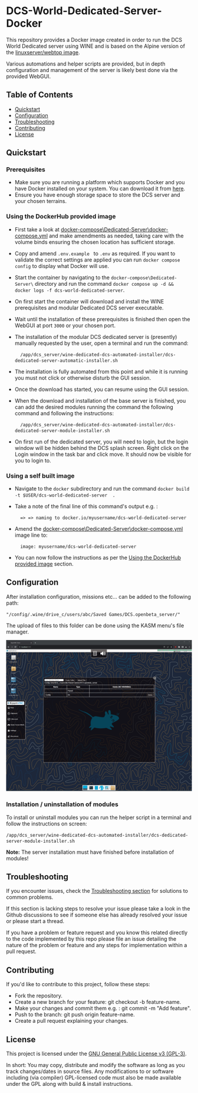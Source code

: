 # DCS-World-Dedicated-Server-Docker

This repository provides a Docker image created in order to run the DCS World Dedicated server using WINE and is based on the Alpine version of the [linuxserver/webtop image](https://docs.linuxserver.io/images/docker-webtop). 

Various automations and helper scripts are provided, but in depth configuration and management of the server is likely best done via the provided WebGUI.

## Table of Contents

- [Quickstart](#Quickstart)
- [Configuration](#Configuration)
- [Troubleshooting](#Troubleshooting)
- [Contributing](#Contributing)
- [License](#License)

## Quickstart

### Prerequisites

* Make sure you are running a platform which supports Docker and you have Docker installed on your system. You can download it from [here](https://www.docker.com/get-started).
* Ensure you have enough storage space to store the DCS server and your chosen terrains.

### Using the DockerHub provided image

* First take a look at [docker-compose\Dedicated-Server\docker-compose.yml](docker-compose\Dedicated-Server\docker-compose.yml) and make amendments as needed, taking care with the volume binds ensuring the chosen location has sufficient storage.
* Copy and amend ``.env.example `` to ``.env`` as required. If you want to validate the correct settings are applied you can run ``docker compose config`` to display what Docker will use.
* Start the container by navigating to the ``docker-compose\Dedicated-Server\`` directory and run the command ``docker compose up -d && docker logs -f dcs-world-dedicated-server``.
* On first start the container will download and install the WINE prerequisites and modular Dedicated DCS server executable. 
* Wait until the installation of these prerequisites is finished then open the WebGUI at port ``3000`` or your chosen port.
* The installation of the modular DCS dedicated server is (presently) manually requested by the user, open a terminal and run the command:
        
        /app/dcs_server/wine-dedicated-dcs-automated-installer/dcs-dedicated-server-automatic-installer.sh 
    
* The installation is fully automated from this point and while it is running you must not click or otherwise disturb the GUI session.
* Once the download has started, you can resume using the GUI session.
* When the download and installation of the base server is finished, you can add the desired modules running the command the following command and following the instructions:
        
        /app/dcs_server/wine-dedicated-dcs-automated-installer/dcs-dedicated-server-module-installer.sh

* On first run of the dedicated server, you will need to login, but the login window will be hidden behind the DCS splash screen. Right click on the Login window in the task bar and click move. It should now be visible for you to login to.

### Using a self built image

* Navigate to the ``docker`` subdirectory and run the command ``docker build   -t $USER/dcs-world-dedicated-server  .``
* Take a note of the final line of this command's output e.g. :

        => => naming to docker.io/myusername/dcs-world-dedicated-server

* Amend the [docker-compose\Dedicated-Server\docker-compose.yml](docker-compose\Dedicated-Server\docker-compose.yml) image line to: 
  
        image: myusername/dcs-world-dedicated-server

* You can now follow the instructions as per the [Using the DockerHub provided image](###Using-the-DockerHub-provided-image) section.

## Configuration

After installation configuration, missions etc... can be added to the following path:

    "/config/.wine/drive_c/users/abc/Saved Games/DCS.openbeta_server/"

The upload of files to this folder can be done using the KASM menu's file manager.

![KASM File manager screenshot](assets/images/kasm-file-manager.png "KASM File manager screenshot")

### Installation / uninstallation of modules

To install or uninstall modules you can run the helper script in a terminal and follow the instructions on screen:

    /app/dcs_server/wine-dedicated-dcs-automated-installer/dcs-dedicated-server-module-installer.sh

**Note:** The server installation must have finished before installation of modules!

## Troubleshooting

If you encounter issues, check the [Troubleshooting section](TROUBLESHOOTING.md)  for solutions to common problems.

If this section is lacking steps to resolve your issue please take a look in the Github discussions to see if someone else has already resolved your issue or 
please start a thread.

If you have a problem or feature request and you know this related directly to the code implemented by this repo please file an issue detailing the nature of the problem or feature and any steps for implementation within a pull request.

## Contributing

If you'd like to contribute to this project, follow these steps:

* Fork the repository.
* Create a new branch for your feature: git checkout -b feature-name.
* Make your changes and commit them e.g. : git commit -m "Add feature".
* Push to the branch: git push origin feature-name.
* Create a pull request explaining your changes.

## License

This project is licensed under the [GNU General Public License v3 (GPL-3)](https://www.tldrlegal.com/license/gnu-general-public-license-v3-gpl-3).

In short: You may copy, distribute and modify the software as long as you track changes/dates in source files. Any modifications to or software including (via compiler) GPL-licensed code must also be made available under the GPL along with build & install instructions.
